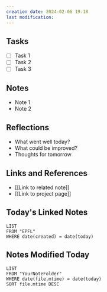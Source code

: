 ```yaml
---
creation date: 2024-02-06 19:18
last modification:
---
```



## Tasks
- [ ] Task 1
- [ ] Task 2
- [ ] Task 3

## Notes
- Note 1
- Note 2

## Reflections
- What went well today?
- What could be improved?
- Thoughts for tomorrow

## Links and References
- [[Link to related note]]
- [[Link to project page]]

## Today's Linked Notes
```dataview
LIST
FROM "EPFL"
WHERE date(created) = date(today)

```


## Notes Modified Today
```dataview
LIST
FROM "YourNoteFolder"
WHERE date(file.mtime) = date(today)
SORT file.mtime DESC
```
